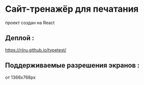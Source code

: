 # Сайт-тренажёр для печатания

проект создан на React

## Деплой :

https://riiru.github.io/typetest/

## Поддерживаемые разрешения экранов :

от 1366х768px

